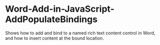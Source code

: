 # Word-Add-in-JavaScript-AddPopulateBindings
Shows how to add and bind to a named rich text content control in Word, and how to insert content at the bound location.
